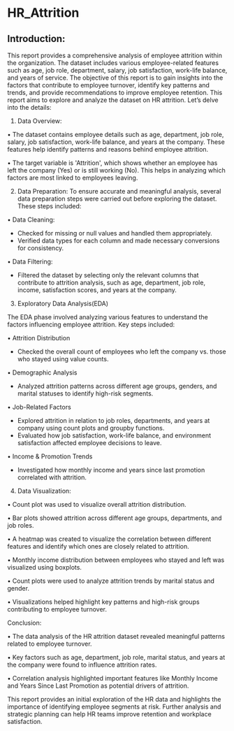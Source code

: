 # HR_Attrition

## Introduction:

This report provides a comprehensive analysis of employee attrition within the organization. The dataset includes various employee-related features such as age, job role, department, salary, job satisfaction, work-life balance, and years of service. The objective of this report is to gain insights into the factors that contribute to employee turnover, identify key patterns and trends, and provide recommendations to improve employee retention.
This report aims to explore and analyze the dataset on HR attrition. Let’s delve into the details:

1.	Data Overview:

•	The dataset contains employee details such as age, department, job role, salary, job satisfaction, work-life balance, and years at the company.
These features help identify patterns and reasons behind employee attrition.

•	The target variable is 'Attrition', which shows whether an employee has left the company (Yes) or is still working (No).
This helps in analyzing which factors are most linked to employees leaving.

2.	Data Preparation:
To ensure accurate and meaningful analysis, several data preparation steps were carried out before exploring the dataset. These steps included:

•	Data Cleaning:

-	Checked for missing or null values and handled them appropriately.
-	Verified data types for each column and made necessary conversions for consistency.

•	Data Filtering:

-	Filtered the dataset by selecting only the relevant columns that contribute to attrition analysis, such as age, department, job role, income, satisfaction scores, and years at the company.

3.	Exploratory Data Analysis(EDA)

The EDA phase involved analyzing various features to understand the factors influencing employee attrition. Key steps included:

•	Attrition Distribution
-	Checked the overall count of employees who left the company vs. those who stayed using value counts.

•	Demographic Analysis
-	Analyzed attrition patterns across different age groups, genders, and marital statuses to identify high-risk segments.

•	Job-Related Factors
-	Explored attrition in relation to job roles, departments, and years at company using count plots and groupby functions.
-	Evaluated how job satisfaction, work-life balance, and environment satisfaction affected employee decisions to leave.

•	Income & Promotion Trends
-	Investigated how monthly income and years since last promotion correlated with attrition.


4.	Data Visualization:

•	Count plot was used to visualize overall attrition distribution.

•	Bar plots showed attrition across different age groups, departments, and job roles.

•	A heatmap was created to visualize the correlation between different features and identify which ones are closely related to attrition.

•	Monthly income distribution between employees who stayed and left was visualized using boxplots.

•	Count plots were used to analyze attrition trends by marital status and gender.

•	Visualizations helped highlight key patterns and high-risk groups contributing to employee turnover.

Conclusion:

•	The data analysis of the HR attrition dataset revealed meaningful patterns related to employee turnover. 

•	Key factors such as age, department, job role, marital status, and years at the company were found to influence attrition rates.

•	Correlation analysis highlighted important features like Monthly Income and Years Since Last Promotion as potential drivers of attrition.

This report provides an initial exploration of the HR data and highlights the importance of identifying employee segments at risk. Further analysis and strategic planning can help HR teams improve retention and workplace satisfaction.
